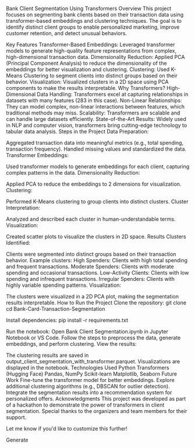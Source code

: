 Bank Client Segmentation Using Transformers
Overview
This project focuses on segmenting bank clients based on their transaction data using transformer-based embeddings and clustering techniques. The goal is to identify distinct client groups to enable personalized marketing, improve customer retention, and detect unusual behaviors.

Key Features
Transformer-Based Embeddings:
Leveraged transformer models to generate high-quality feature representations from complex, high-dimensional transaction data.
Dimensionality Reduction:
Applied PCA (Principal Component Analysis) to reduce the dimensionality of the embeddings for better visualization and clustering.
Clustering:
Used K-Means Clustering to segment clients into distinct groups based on their behavior.
Visualization:
Visualized clusters in a 2D space using PCA components to make the results interpretable.
Why Transformers?
High-Dimensional Data Handling:
Transformers excel at capturing relationships in datasets with many features (283 in this case).
Non-Linear Relationships:
They can model complex, non-linear interactions between features, which traditional methods may miss.
Scalability:
Transformers are scalable and can handle large datasets efficiently.
State-of-the-Art Results:
Widely used in NLP and computer vision, transformers bring cutting-edge technology to tabular data analysis.
Steps in the Project
Data Preparation:

Aggregated transaction data into meaningful metrics (e.g., total spending, transaction frequency).
Handled missing values and standardized the data.
Transformer Embeddings:

Used transformer models to generate embeddings for each client, capturing complex patterns in the data.
Dimensionality Reduction:

Applied PCA to reduce the embeddings to 2 dimensions for visualization.
Clustering:

Performed K-Means clustering to group clients into distinct clusters.
Cluster Interpretation:

Analyzed and described each cluster in human-understandable terms.
Visualization:

Created scatter plots to visualize the clusters in 2D space.
Results
Clusters Identified:

Clients were segmented into distinct groups based on their transaction behavior.
Example clusters:
High Spenders: Clients with high total spending and frequent transactions.
Moderate Spenders: Clients with moderate spending and occasional transactions.
Low-Activity Clients: Clients with low spending and infrequent transactions.
Irregular Spenders: Clients with highly variable spending patterns.
Visualization:

The clusters were visualized in a 2D PCA plot, making the segmentation results interpretable.
How to Run the Project
Clone the repository:
git clone <repository-url>
cd Bank-Card-Transaction-Segmentation

Install dependencies:
pip install -r requirements.txt

Run the notebook:
  Open Bank Client Segmentation.ipynb in Jupyter Notebook or VS Code.
  Follow the steps to preprocess the data, generate embeddings, and perform clustering.
View the results:

The clustering results are saved in output_client_segmentation_with_transformer.parquet.
Visualizations are displayed in the notebook.
Technologies Used
Python
Transformers (Hugging Face)
Pandas, NumPy
Scikit-learn
Matplotlib, Seaborn
Future Work
Fine-tune the transformer model for better embeddings.
Explore additional clustering algorithms (e.g., DBSCAN for outlier detection).
Integrate the segmentation results into a recommendation system for personalized offers.
Acknowledgments
This project was developed as part of a hackathon to demonstrate the power of transformers in client segmentation. Special thanks to the organizers and team members for their support.

Let me know if you'd like to customize this further!

Generate
